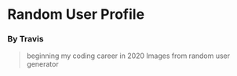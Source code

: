 # Random User Profile

### By Travis

> beginning my coding career in 2020
> Images from random user generator

